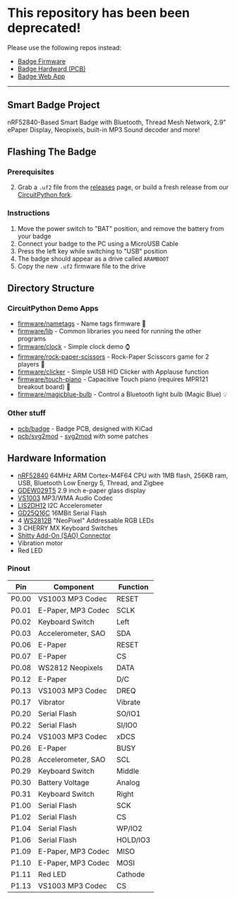 # This repository has been been deprecated!

Please use the following repos instead:

* [Badge Firmware](https://github.com/aramcon-badge/aramcon-firmware)
* [Badge Hardward (PCB)](https://github.com/aramcon-badge/aramcon-hardware)
* [Badge Web App](https://github.com/aramcon-badge/badge-web-app)

---

## Smart Badge Project

nRF52840-Based Smart Badge with Bluetooth, Thread Mesh Network, 2.9" ePaper Display, Neopixels, built-in MP3 Sound decoder and more!

## Flashing The Badge

### Prerequisites
2. Grab a `.uf2` file from the [releases](https://github.com/urish/aramcon-badge/releases) page, or build a fresh release from our [CircuitPython fork](https://github.com/urish/circuitpython/commits/badge-develop). 

### Instructions
1. Move the power switch to "BAT" position, and remove the battery from your badge
2. Connect your badge to the PC using a MicroUSB Cable
3. Press the left key while switching to "USB" position
4. The badge should appear as a drive called `ARAMBOOT`
5. Copy the new `.uf2` firmware file to the drive

## Directory Structure

### CircuitPython Demo Apps

* [firmware/nametags](firmware/nametags) - Name tags firmware 📛
* [firmware/lib](firmware/lib) - Common libraries you need for running the other programs
* [firmware/clock](firmware/clock) - Simple clock demo ⌚
* [firmware/rock-paper-scissors](firmware/rock-paper-scissors) - Rock-Paper Scisscors game for 2 players 🤘
* [firmware/clicker](firmware/clicker) - Simple USB HID Clicker with Applause function
* [firmware/touch-piano](firmware/touch-piano) - Capacitive Touch piano (requires MPR121 breakout board) 🎹
* [firmware/magicblue-bulb](firmware/magicblue-bulb) - Control a Bluetooth light bulb (Magic Blue) 💡

### Other stuff

* [pcb/badge](pcb/badge) - Badge PCB, designed with KiCad
* [pcb/svg2mod](pcb/svg2mod) - [svg2mod](https://github.com/mtl/svg2mod) with some patches

## Hardware Information
* [nRF52840](https://infocenter.nordicsemi.com/pdf/nRF52840_OPS_v0.5.pdf) 64MHz ARM Cortex-M4F64 CPU with 1MB flash, 256KB ram, USB, Bluetooth Low Energy 5, Thread, and Zigbee
* [GDEW029T5](http://www.e-paper-display.com/products_detail/productId=347.html) 2.9 inch e-paper glass display
* [VS1003](http://www.vlsi.fi/fileadmin/datasheets/vs1003.pdf) MP3/WMA Audio Codec
* [LIS2DH12](https://www.st.com/resource/en/datasheet/lis2dh12.pdf) I2C Accelerometer
* [GD25Q16C](http://www.elm-tech.com/en/products/spi-flash-memory/gd25q16/gd25q16.pdf) 16MBit Serial Flash
* 4 [WS2812B](https://cdn-shop.adafruit.com/datasheets/WS2812B.pdf) "NeoPixel" Addressable RGB LEDs
* 3 CHERRY MX Keyboard Switches
* [Shitty Add-On (SAO) Connector](https://hackaday.com/2018/06/21/this-is-the-year-conference-badges-get-their-own-badges/shitty-add-on-standard/)
* Vibration motor
* Red LED

### Pinout
| Pin   | Component          | Function |
|-------|--------------------|----------|
| P0.00 | VS1003 MP3 Codec   | RESET    |
| P0.01 | E-Paper, MP3 Codec | SCLK     |
| P0.02 | Keyboard Switch    | Left     |
| P0.03 | Accelerometer, SAO | SDA      |
| P0.06 | E-Paper            | RESET    |
| P0.07 | E-Paper            | CS       |
| P0.08 | WS2812 Neopixels   | DATA     |
| P0.12 | E-Paper            | D/C      |
| P0.13 | VS1003 MP3 Codec   | DREQ     |
| P0.17 | Vibrator           | Vibrate  |
| P0.20 | Serial Flash       | SO/IO1   |
| P0.22 | Serial Flash       | SI/IO0   |
| P0.24 | VS1003 MP3 Codec   | xDCS     |
| P0.26 | E-Paper            | BUSY     |
| P0.28 | Accelerometer, SAO | SCL      |
| P0.29 | Keyboard Switch    | Middle   |
| P0.30 | Battery Voltage    | Analog   |
| P0.31 | Keyboard Switch    | Right    |
| P1.00 | Serial Flash       | SCK      |
| P1.02 | Serial Flash       | CS       |
| P1.04 | Serial Flash       | WP/IO2   |
| P1.06 | Serial Flash       | HOLD/IO3 |
| P1.09 | E-Paper, MP3 Codec | MISO     |
| P1.10 | E-Paper, MP3 Codec | MOSI     |
| P1.11 | Red LED            | Cathode  |
| P1.13 | VS1003 MP3 Codec   | CS       |
